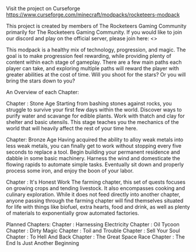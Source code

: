 Visit the project on Curseforge
https://www.curseforge.com/minecraft/modpacks/rocketeers-modpack

This project is created by members of The Rocketeers Gaming Community primarily for The Rocketeers Gaming Community.
If you would like to join our discord and play on the official server, please join here: <>


This modpack is a healthy mix of technology, progression, and magic. 
The goal is to make progression feel rewarding, while providing plenty of content within each stage of gameplay.
There are a few main paths each player can take, and exploring multiple paths will reward the player with greater abilities at the cost of time. 
Will you shoot for the stars? Or you will bring the stars down to you?

An Overview of each Chapter:

Chapter : Stone Age
Starting from bashing stones against rocks, you struggle to survive your first few days within the world. Discover ways to purify water and scavange for edible plants. Work with thatch and clay for shelter and basic utensils. This stage teaches you the mechanics of the world that will heavily affect the rest of your time here.

Chapter: Bronze Age
Having acquired the ability to alloy weak metals into less weak metals, you can finally get to work without stopping every five seconds to replace a tool. Begin building your permanent residence and dabble in some basic machinery. Harness the wind and domesticate the flowing rapids to automate simple tasks. Eventually sit down and properly process some iron, and enjoy the boon of your labor.

Chapter : It's Honest Work
The farming chapter, this set of quests focuses on growing crops and tending livestock. It also encompasses cooking and culinary exploration. While it does not feed directly into another chapter, anyone passing through the farming chapter will find themselves situated for life with things like biofuel, extra hearts, food and drink, as well as plenty of materials to exponentially grow automated factories.


Planned Chapters:
Chapter : Harnessing Electricity
Chapter : Oil Tycoon
Chapter : Dirty Magic
Chapter : Toil and Trouble
Chapter : Sell Your Soul
Chapter : To Hell And Back
Chapter : The Great Space Race
Chapter : The End Is Just Another Beginning
